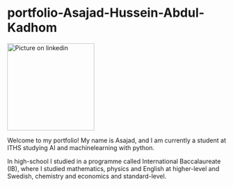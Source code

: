 # portfolio-Asajad-Hussein-Abdul-Kadhom

<img src="https://media.licdn.com/dms/image/C4D03AQEsyK1CeM_e4w/profile-displayphoto-shrink_800_800/0/1598916471539?e=1699488000&v=beta&t=RlcWRcKzwKJLyMTsqU4KFv5Wiq6eztRepyan7Har48U" alt="Picture on linkedin" width="200"/>

Welcome to my portfolio! My name is Asajad, and I am currently a student at ITHS studying AI and machinelearning with python.

In high-school I studied in a programme called International Baccalaureate (IB), where I studied mathematics, physics and English at higher-level and Swedish, chemistry and economics and standard-level. 